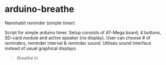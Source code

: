 # arduino-breathe
Nanohabit reminder (simple timer)

Script for simple arduino timer.
Setup consists of AT-Mega board, 4 buttons, SD-card module and active speaker (no display).
User can choose # of reminders, reminder interval & reminder sound. Utilises sound interface instead of usual graphical displays.

> Breathe in
